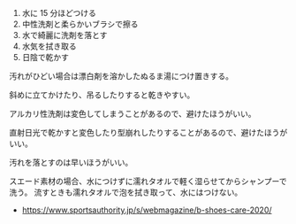 1. 水に 15 分ほどつける
2. 中性洗剤と柔らかいブラシで擦る
3. 水で綺麗に洗剤を落とす
4. 水気を拭き取る
5. 日陰で乾かす

汚れがひどい場合は漂白剤を溶かしたぬるま湯につけ置きする。

斜めに立てかけたり、吊るしたりすると乾きやすい。

アルカリ性洗剤は変色してしまうことがあるので、避けたほうがいい。

直射日光で乾かすと変色したり型崩れしたりすることがあるので、避けたほうがいい。

汚れを落とすのは早いほうがいい。

スエード素材の場合、水につけずに濡れタオルで軽く湿らせてからシャンプーで洗う。
流すときも濡れタオルで泡を拭き取って、水にはつけない。

- https://www.sportsauthority.jp/s/webmagazine/b-shoes-care-2020/
